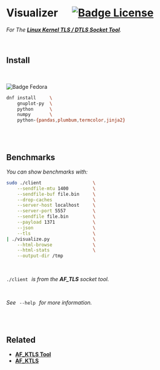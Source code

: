 
# Visualizer    [![Badge License]][License]

*For The **[Linux Kernel TLS / DTLS Socket Tool][AF_KTLS Tool]**.*

<br>

## Install

<br>

![Badge Fedora]

```sh
dnf install     \
    gnuplot-py  \
    python      \
    numpy       \
    python-{pandas,plumbum,termcolor,jinja2}
```

<br>
<br>

## Benchmarks

*You can show benchmarks with:*

```sh
sudo ./client                   \
    --sendfile-mtu 1400         \
    --sendfile-buf file.bin     \
    --drop-caches               \
    --server-host localhost     \
    --server-port 5557          \
    --sendfile file.bin         \
    --payload 1371              \
    --json                      \
    --tls                       \
| ./visualize.py                \
    --html-browse               \
    --html-stats                \
    --output-dir /tmp 
```

<br>

`./client`  *is from the **AF_TLS** socket tool.*

<br>

*See*  `--help`  *for more information.*

<br>
<br>

## Related

- **[AF_KTLS Tool]**
- **[AF_KTLS]**

<br>


<!---------------------------------------------------------------->

[AF_KTLS Tool]: https://github.com/fridex/af_ktls-tool
[AF_KTLS]: https://github.com/fridex/af_ktls/

[License]: LICENSE


<!---------------------------{ Badges }--------------------------->

[Badge License]: https://img.shields.io/badge/License-GPL_3-blue.svg?style=for-the-badge
[Badge Fedora]: https://img.shields.io/badge/Fedora_23+-51A2DA?style=for-the-badge&logoColor=white&logo=Fedora
